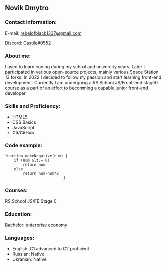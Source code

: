 ## Novik Dmytro
### Contact information:
E-mail: rebelofblack1337@gmail.com

Discord: Castile#0552
### About me:
I used to learn coding during my school and univercity years. Later I participated in various open-source projects, mainly various Space Station 13 forks. In 2022 I decided to follow my passion and start learning front-end development. Currently I am undergoing a RS School JS/Front-end stage0 course as a part of an effort to becomming a capable junior front-end developer.

### Skills and Proficiency:
* HTML5
* CSS Basics
* JavaScript
* Git/GitHub
### Code example:
```
function makeNegative(num) {
    if (num &lt;= 0)
        return num
    else
        return num-num*2
                          }
```

### Courses:
RS School JS/FE Stage 0
### Education:
Bachelor: enterprise economy
### Languages:
* English: C1 advanced to C2 proficient
* Russian: Native
* Ukranian: Native
